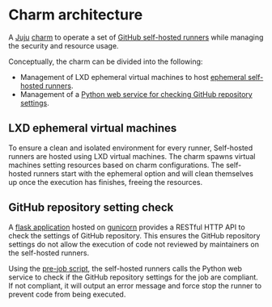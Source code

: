 # Charm architecture

A [Juju](https://juju.is/) [charm](https://juju.is/docs/olm/charmed-operators) to operate a set of [GitHub self-hosted runners](https://docs.github.com/en/actions/hosting-your-own-runners/managing-self-hosted-runners/about-self-hosted-runners) while managing the security and resource usage.

Conceptually, the charm can be divided into the following:

- Management of LXD ephemeral virtual machines to host [ephemeral self-hosted runners](https://docs.github.com/en/actions/hosting-your-own-runners/managing-self-hosted-runners/autoscaling-with-self-hosted-runners#using-ephemeral-runners-for-autoscaling).
- Management of a [Python web service for checking GitHub repository settings](https://github.com/canonical/repo-policy-compliance).

## LXD ephemeral virtual machines

 To ensure a clean and isolated environment for every runner, Self-hosted runners are hosted using LXD virtual machines. The charm spawns virtual machines setting resources based on charm configurations. The self-hosted runners start with the ephemeral option and will clean themselves up once the execution has finishes, freeing the resources.

## GitHub repository setting check

A [flask application](https://flask.palletsprojects.com/) hosted on [gunicorn](https://gunicorn.org/) provides a RESTful HTTP API to check the settings of GitHub repository. This ensures the GitHub repository settings do not allow the execution of code not reviewed by maintainers on the self-hosted runners.

Using the [pre-job script](https://docs.github.com/en/actions/hosting-your-own-runners/managing-self-hosted-runners/running-scripts-before-or-after-a-job#about-pre--and-post-job-scripts), the self-hosted runners calls the Python web service to check if the GitHub repository settings for the job are compliant. If not compliant, it will output an error message and force stop the runner to prevent code from being executed.